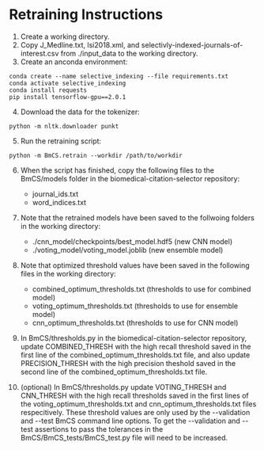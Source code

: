 # Retraining Instructions

1) Create a working directory.
2) Copy J_Medline.txt, lsi2018.xml, and selectivly-indexed-journals-of-interest.csv from ./input_data to the working directory.
3) Create an anconda environment:

```
conda create --name selective_indexing --file requirements.txt
conda activate selective_indexing
conda install requests
pip install tensorflow-gpu==2.0.1
```

4) Download the data for the tokenizer:

```
python -m nltk.downloader punkt
```

5) Run the retraining script:

```
python -m BmCS.retrain --workdir /path/to/workdir
```

6) When the script has finished, copy the following files to the BmCS/models folder in the biomedical-citation-selector repository:
      - journal_ids.txt
      - word_indices.txt

7) Note that the retrained models have been saved to the follwoing folders in the working directory:
      - ./cnn_model/checkpoints/best_model.hdf5 (new CNN model)
      - ./voting_model/voting_model.joblib (new ensemble model)

8) Note that optimized threshold values have been saved in the following files in the working directory:
      - combined_optimum_thresholds.txt (thresholds to use for combined model)
      - voting_optimum_thresholds.txt (thresholds to use for ensemble model)
      - cnn_optimum_thresholds.txt (thresholds to use for CNN model)

9) In BmCS/thresholds.py in the biomedical-citation-selector repository, update COMBINED_THRESH with the high recall threshold saved in the first line of the combined_optimum_thresholds.txt file, and also update PRECISION_THRESH with the high precision theshold saved in the second line of the combined_optimum_thresholds.txt file.

10) (optional) In BmCS/thresholds.py update  VOTING_THRESH and CNN_THRESH with the high recall thresholds saved in the first lines of the voting_optimum_thresholds.txt and cnn_optimum_thresholds.txt files respecitively. These threshold values are only used by the --validation and --test BmCS command line options. To get the --validation and --test assertions to pass the tolerances in the BmCS/BmCS_tests/BmCS_test.py file will need to be increased.
